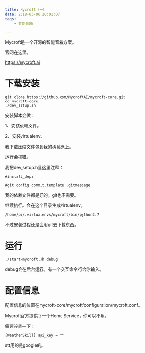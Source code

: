 ```yaml
---
title: Mycroft（一）
date: 2018-03-06 20:01:07
tags:
	- 智能音箱

---
```




Mycroft是一个开源的智能音箱方案。

官网在这里。

https://mycroft.ai



# 下载安装

```
git clone https://github.com/MycroftAI/mycroft-core.git
cd mycroft-core
./dev_setup.sh
```

安装脚本会做：

1、安装依赖文件。

2、安装virtualenv。

我下载压缩文件包到我的树莓派上。

运行会报错。

我把dev_setup.h里这里注释：

```
#install_deps

#git config commit.template .gitmessage
```

我的依赖文件都是好的。git也不需要。

继续执行。会在这个目录生成virtualenv。

```
/home/pi/.virtualenvs/mycroft/bin/python2.7
```

不过安装过程还是会用git去下载东西。



# 运行

```
./start-mycroft.sh debug
```

debug会在后台运行。有一个交互命令行给你输入。



# 配置信息

配置信息的位置在mycroft-core/mycroft/configuration/mycroft.conf。

Mycroft官方提供了一个Home Service，你可以不用。

需要设置一下：

```
[WeatherSkill] api_key = ""
```



stt用的是google的。



